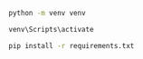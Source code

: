 ```bash
python -m venv venv
```
```bash
venv\Scripts\activate
```
```bash
pip install -r requirements.txt
```